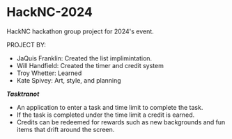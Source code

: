 # HackNC-2024
HackNC hackathon group project for 2024's event.

PROJECT BY:
* JaQuis Franklin: Created the list implimintation.
* Will Handfield: Created the timer and credit system
* Troy Whetter: Learned
* Kate Spivey: Art, style, and planning 

***Tasktranot***
* An application to enter a task and time limit to complete the task.
* If the task is completed under the time limit a credit is earned.
* Credits can be redeemed for rewards such as new backgrounds and fun items that drift 
  around the screen.
  
